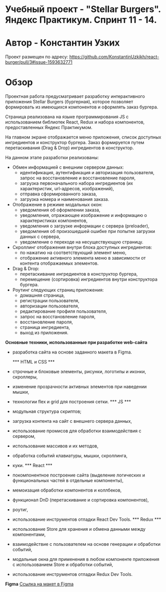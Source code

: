 # Учебный проект - "Stellar Burgers". Яндекс Практикум. Спринт 11 - 14.
# Автор - Константин Узких

Проект размещен по адресу: https://github.com/KonstantinUzkikh/react-burger/pull/3#issue-1593632771

# Обзор
Проектная работа предусматривает разработку интерактивного приложения Stellar Burgers (бургерная),
которое позволяет формировать из имеющихся компонентов и оформлять заказ бургера.

Страница реализована на языке программирования JS с использованием библиотек React, Redux и набора компонентов, предоставленных Яндекс Практикумом.

На главном экране отображается меню приложения, список доступных ингредиентов и конструктор бургера. Заказ формируется путем перетаскивания (Drag & Drop) ингредиентов в конструктор.

На данном этапе разработки реализованы:
* Обмен информацией с внешним сервером данных:
  - идентификация, аутентификация и авторизация пользователя, запрос на восстановление и восстановление пароля,
  - загрузка первоначального набора ингредиентов (их характеристик, url-адресов, изображений),
  - отправка сформированного заказа,
  - загрузка номера и наименования заказа.
* Отображение в режиме модальных окон:
  - уведомления об оформлении заказа,
  - уведомления, отражающее изображение и информацию о характеристиках компонентов,
  - уведомления о загрузке информации с сервера (preloader),
  - уведомления об произошедшей ошибке при попытке загрузки данных с сервера,
  - уведомление о переходе на несуществующую страницу.
* Скроллинг отображения внутри блока доступных ингредиентов:
  - по нажатию на соответствующий элемент меню,
  - отображение активного элемента меню в зависимости от контента отображаемых элементов.
* Drag & Drop:
  - перетаскивание ингредиентов в конструктор бургера,
  - перемещение (сортировка) ингредиентов внутри конструктора бургера.
* Роутинг следующих страниц приложения:
  - домашняя страница,
  - регистрации пользователя,
  - авторизации пользователя,
  - редактирование профиля пользователя,
  - запрос на восстановление пароля,
  - восстановление пароля,
  - страница ингредиента,
  - выход из приложения.

**Основные техники, использованные при разработке web-сайта**
- разработка сайта на основе заданного макета в Figma.

  *** HTML и CSS ***
- строчные и блоковые элементы, рисунки, логотипы и иконки, скроллеры,
- изменение прозрачности активных элементов при наведении мышки,
- технологии flex и grid для построения сетки.
  *** JS ***
- модульная структура скриптов;
- загрузка контента на сайт с внешнего сервера данных,
- использование промисов для обработки взаимодействия с сервером,
- использование массивов и их методов,
- обработка событий клавиатуры, мышки, скроллинга,
- куки.
  *** React ***
- покомпонентное построение сайта (выделение логических и функциональных частей в отдельные компоненты),
- мемоизация обработки компонентов и коллбеков,
- функционал DnD (перетаскивание и сортировка компонентов),
- роутиг,
- использование инструментов отладки React Dev Tools.
  *** Redux ***
- использование Store для хранения и обмена данными между компонентами,
- взаимодействие с пользователем на основе генерации и обработки событий,
- модальные окна для применения в любом компоненте приложения с использованием Store и обработки событий,
- использование инструментов отладки Redux Dev Tools.

**Figma**
[Ссылка на макет в Figma](https://www.figma.com/file/tLatiSwpQmOsE3nSReMmqN/React_Bootcamp_Проектные-задачи_external_link?node-id=0%3A1)
